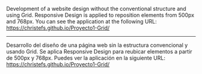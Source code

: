 Development of a website design without the conventional structure and using Grid. Responsive Design is applied to reposition elements from 500px and 768px.
You can see the application at the following URL:
https://christefs.github.io/Proyecto1-Grid/

*********************************************************************************************************************************************************************

Desarrollo del diseño de una página web sin la estructura convencional y usando Grid. Se aplica Responsive Design para reubicar elementos a partir de 500px y 768px.
Puedes ver la aplicación en la siguiente URL:
https://christefs.github.io/Proyecto1-Grid/
